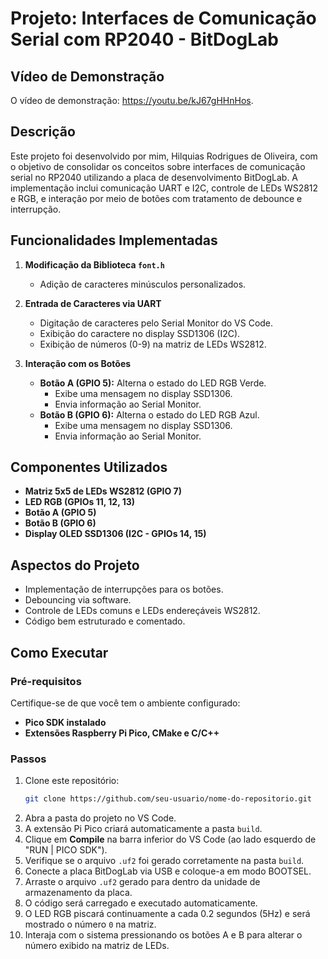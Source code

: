 # Projeto: Interfaces de Comunicação Serial com RP2040 - BitDogLab

## Vídeo de Demonstração
O vídeo de demonstração: https://youtu.be/kJ67gHHnHos.

## Descrição
Este projeto foi desenvolvido por mim, Hilquias Rodrigues de Oliveira, com o objetivo de consolidar os conceitos sobre interfaces de comunicação serial no RP2040 utilizando a placa de desenvolvimento BitDogLab. A implementação inclui comunicação UART e I2C, controle de LEDs WS2812 e RGB, e interação por meio de botões com tratamento de debounce e interrupção.

## Funcionalidades Implementadas
1. **Modificação da Biblioteca `font.h`**
   - Adição de caracteres minúsculos personalizados.
   
2. **Entrada de Caracteres via UART**
   - Digitação de caracteres pelo Serial Monitor do VS Code.
   - Exibição do caractere no display SSD1306 (I2C).
   - Exibição de números (0-9) na matriz de LEDs WS2812.

3. **Interação com os Botões**
   - **Botão A (GPIO 5):** Alterna o estado do LED RGB Verde.
     - Exibe uma mensagem no display SSD1306.
     - Envia informação ao Serial Monitor.
   - **Botão B (GPIO 6):** Alterna o estado do LED RGB Azul.
     - Exibe uma mensagem no display SSD1306.
     - Envia informação ao Serial Monitor.

## Componentes Utilizados
- **Matriz 5x5 de LEDs WS2812 (GPIO 7)**
- **LED RGB (GPIOs 11, 12, 13)**
- **Botão A (GPIO 5)**
- **Botão B (GPIO 6)**
- **Display OLED SSD1306 (I2C - GPIOs 14, 15)**

## Aspectos do Projeto
- Implementação de interrupções para os botões.
- Debouncing via software.
- Controle de LEDs comuns e LEDs endereçáveis WS2812.
- Código bem estruturado e comentado.

## Como Executar
### Pré-requisitos
Certifique-se de que você tem o ambiente configurado:
- **Pico SDK instalado**
- **Extensões Raspberry Pi Pico, CMake e C/C++**

### Passos
1. Clone este repositório:
   ```bash
   git clone https://github.com/seu-usuario/nome-do-repositorio.git
   ```
2. Abra a pasta do projeto no VS Code.
3. A extensão Pi Pico criará automaticamente a pasta `build`.
4. Clique em **Compile** na barra inferior do VS Code (ao lado esquerdo de "RUN | PICO SDK").
5. Verifique se o arquivo `.uf2` foi gerado corretamente na pasta `build`.
6. Conecte a placa BitDogLab via USB e coloque-a em modo BOOTSEL.
7. Arraste o arquivo `.uf2` gerado para dentro da unidade de armazenamento da placa.
8. O código será carregado e executado automaticamente.
9. O LED RGB piscará continuamente a cada 0.2 segundos (5Hz) e será mostrado o número `0` na matriz.
10. Interaja com o sistema pressionando os botões A e B para alterar o número exibido na matriz de LEDs.
